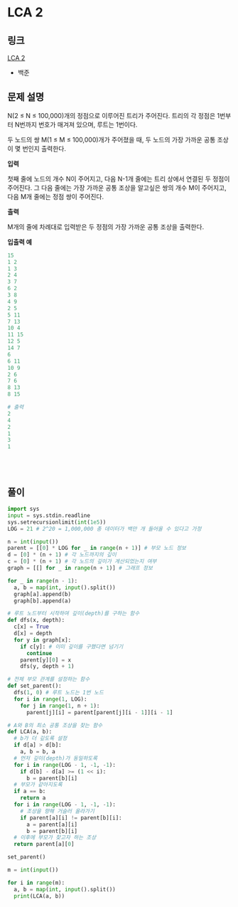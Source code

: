 # LCA 2

## 링크

[LCA 2](https://www.youtube.com/watch?v=O895NbxirM8&list=PLRx0vPvlEmdAghTr5mXQxGpHjWqSz0dgC&index=15)

- 백준

## 문제 설명

N(2 ≤ N ≤ 100,000)개의 정점으로 이루어진 트리가 주어진다. 트리의 각 정점은 1번부터 N번까지 번호가 매겨져 있으며, 루트는 1번이다.

두 노드의 쌍 M(1 ≤ M ≤ 100,000)개가 주어졌을 때, 두 노드의 가장 가까운 공통 조상이 몇 번인지 출력한다.

**입력**

첫째 줄에 노드의 개수 N이 주어지고, 다음 N-1개 줄에는 트리 상에서 연결된 두 정점이 주어진다. 그 다음 줄에는 가장 가까운 공통 조상을 알고싶은 쌍의 개수 M이 주어지고, 다음 M개 줄에는 정점 쌍이 주어진다.

**출력**

M개의 줄에 차례대로 입력받은 두 정점의 가장 가까운 공통 조상을 출력한다.

**입출력 예**

```python
15
1 2
1 3
2 4
3 7
6 2
3 8
4 9
2 5
5 11
7 13
10 4
11 15
12 5
14 7
6
6 11
10 9
2 6
7 6
8 13
8 15

# 출력
2
4
2
1
3
1
```

<br></br>

## 풀이

```python
import sys
input = sys.stdin.readline
sys.setrecursionlimit(int(1e5))
LOG = 21 # 2^20 = 1,000,000 총 데이터가 백만 개 들어올 수 있다고 가정

n = int(input())
parent = [[0] * LOG for _ in range(n + 1)] # 부모 노드 정보
d = [0] * (n + 1) # 각 노드까지의 깊이
c = [0] * (n + 1) # 각 노드의 깊이가 계산되었는지 여부
graph = [[] for _ in range(n + 1)] # 그래프 정보

for _ in range(n - 1):
  a, b = map(int, input().split())
  graph[a].append(b)
  graph[b].append(a)

# 루트 노드부터 시작하여 깊이(depth)를 구하는 함수
def dfs(x, depth):
  c[x] = True
  d[x] = depth
  for y in graph[x]:
    if c[y]: # 이미 깊이를 구했다면 넘기기
      continue
    parent[y][0] = x
    dfs(y, depth + 1)

# 전체 부모 관계를 설정하는 함수
def set_parent():
  dfs(1, 0) # 루트 노드는 1번 노드
  for i in range(1, LOG):
    for j in range(1, n + 1):
      parent[j][i] = parent[parent[j][i - 1]][i - 1]

# A와 B의 최소 공통 조상을 찾는 함수
def LCA(a, b):
  # b가 더 깊도록 설정
  if d[a] > d[b]:
    a, b = b, a
  # 먼저 깊이(depth)가 동일하도록
  for i in range(LOG - 1, -1, -1):
    if d[b] - d[a] >= (1 << i):
      b = parent[b][i]
  # 부모가 같아지도록
  if a == b:
    return a
  for i in range(LOG - 1, -1, -1):
    # 조상을 향해 거슬러 올라가기
    if parent[a][i] != parent[b][i]:
      a = parent[a][i]
      b = parent[b][i]
  # 이후에 부모가 찾고자 하는 조상
  return parent[a][0]

set_parent()

m = int(input())

for i in range(m):
  a, b = map(int, input().split())
  print(LCA(a, b))
```
